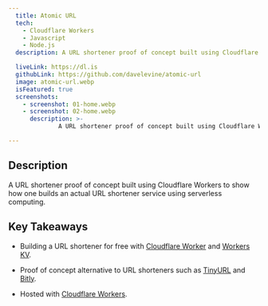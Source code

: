 ```yaml
---
  title: Atomic URL
  tech:
    - Cloudflare Workers
    - Javascript
    - Node.js
  description: A URL shortener proof of concept built using Cloudflare Workers to show how one builds an actual URL shortener service using serverless computing.

  liveLink: https://dl.is
  githubLink: https://github.com/davelevine/atomic-url
  image: atomic-url.webp
  isFeatured: true
  screenshots:
    - screenshot: 01-home.webp
    - screenshot: 02-home.webp
      description: >-
              A URL shortener proof of concept built using Cloudflare Workers to show how one builds an actual URL shortener service using serverless computing.

---
```


## Description

A URL shortener proof of concept built using Cloudflare Workers to show how one builds an actual URL shortener service using serverless computing.

## Key Takeaways

* Building a URL shortener for free with [Cloudflare Worker] and [Workers KV].
* Proof of concept alternative to URL shorteners such as [TinyURL] and [Bitly].
* Hosted with [Cloudflare Workers].

  [Cloudflare Worker]: https://workers.cloudflare.com/
  [Workers KV]: https://developers.cloudflare.com/workers/learning/how-kv-works
  [TinyURL]: https://tinyurl.com/
  [Bitly]: https://bitly.com/
  [Cloudflare Workers]: https://workers.cloudflare.com/
